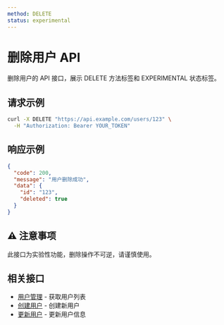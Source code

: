 ```yaml
---
method: DELETE
status: experimental
---
```


# 删除用户 API

删除用户的 API 接口，展示 DELETE 方法标签和 EXPERIMENTAL 状态标签。

## 请求示例

```bash
curl -X DELETE "https://api.example.com/users/123" \
  -H "Authorization: Bearer YOUR_TOKEN"
```

## 响应示例

```json
{
  "code": 200,
  "message": "用户删除成功",
  "data": {
    "id": "123",
    "deleted": true
  }
}
```

## ⚠️ 注意事项

此接口为实验性功能，删除操作不可逆，请谨慎使用。

## 相关接口

- [用户管理](/api/users) - 获取用户列表
- [创建用户](/api/create-user) - 创建新用户
- [更新用户](/api/update-user) - 更新用户信息 
